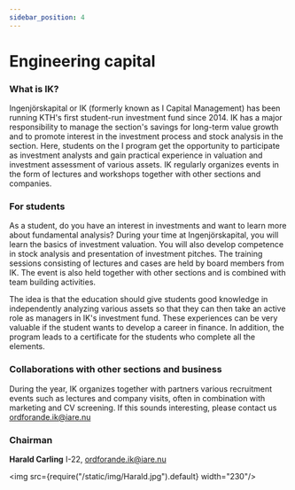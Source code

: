 ```yaml
---
sidebar_position: 4
---
```


# Engineering capital

### What is IK?

Ingenjörskapital or IK (formerly known as I Capital Management) has been running KTH's first student-run investment fund since 2014. IK has a major responsibility to manage the section's savings for long-term value growth and to promote interest in the investment process and stock analysis in the section. Here, students on the I program get the opportunity to participate as investment analysts and gain practical experience in valuation and investment assessment of various assets. IK regularly organizes events in the form of lectures and workshops together with other sections and companies.

### For students

As a student, do you have an interest in investments and want to learn more about fundamental analysis? During your time at Ingenjörskapital, you will learn the basics of investment valuation. You will also develop competence in stock analysis and presentation of investment pitches. The training sessions consisting of lectures and cases are held by board members from IK. The event is also held together with other sections and is combined with team building activities.

The idea is that the education should give students good knowledge in independently analyzing various assets so that they can then take an active role as managers in IK's investment fund. These experiences can be very valuable if the student wants to develop a career in finance. In addition, the program leads to a certificate for the students who complete all the elements.

### Collaborations with other sections and business

During the year, IK organizes together with partners various recruitment events such as lectures and company visits, often in combination with marketing and CV screening. If this sounds interesting, please contact us ordforande.ik@iare.nu

### Chairman

__Harald Carling__ I-22, ordforande.ik@iare.nu

<img src={require("/static/img/Harald.jpg").default} width="230"/>
